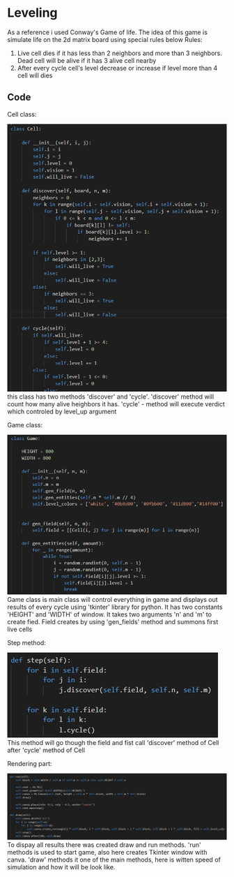# Leveling
As a reference i used Conway's Game of life. The idea of this game is simulate life on the 2d matrix board using special rules below
Rules:
1. Live cell dies if it has less than 2 neighbors and more than 3 neighbors. Dead cell will be alive if it has 3 alive cell nearby
2. After every cycle cell's level decrease or increase if level more than 4 cell will dies

## Code

Cell class:

![CELL_CLASS](./cell.png)
this class has two methods 'discover' and 'cycle'. 'discover' method will count how many alive heighbors it has. 'cycle' - method will execute verdict which controled by level_up argument


Game class:

![GAME_CLASS](./game.png)
Game class is main class will control everything in game and displays out results of every cycle using 'tkinter' library for python. It has two constants 'HEIGHT' and 'WIDTH' of window. It takes two arguments 'n' and 'm' to create fied. Field creates by using 'gen_fields' method and summons first live cells


Step method:

![STEP_METHOD](./step.png)
This method will go though the field and fist call 'discover' method of Cell after 'cycle' method of Cell


Rendering part:

![RENDER_PART](./rendering_part.png)
To dispay all results there was created draw and run methods. 'run' methods is used to start game, also here creates Tkinter window with canva. 'draw' methods it one of the main methods, here is witten speed of simulation and how it will be look like.